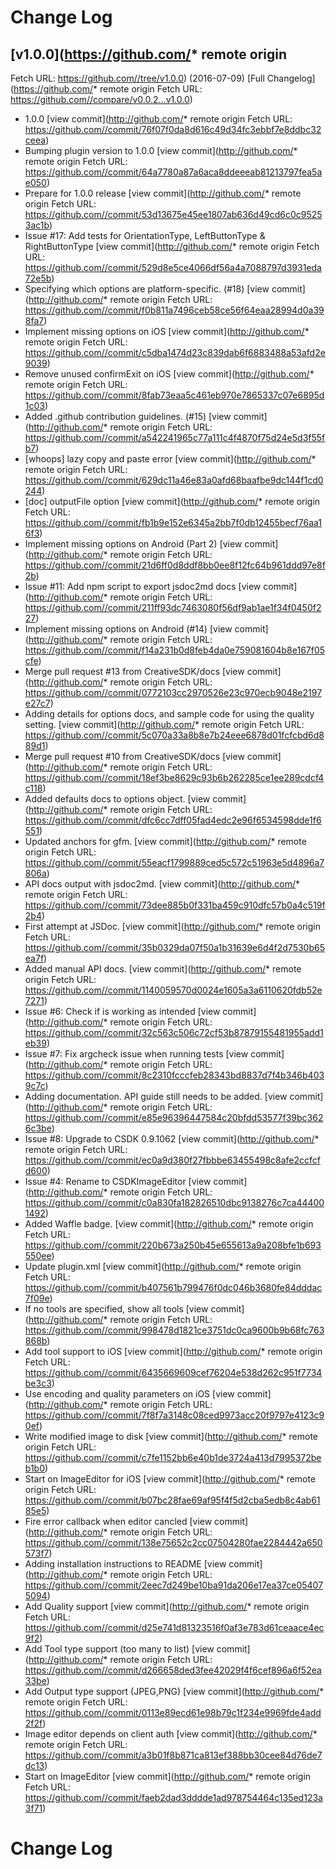 # Change Log

## [v1.0.0](https://github.com/* remote origin
  Fetch URL: https://github.com//tree/v1.0.0) (2016-07-09)
[Full Changelog](https://github.com/* remote origin
  Fetch URL: https://github.com//compare/v0.0.2...v1.0.0)

- 1.0.0 [view commit](http://github.com/* remote origin
  Fetch URL: https://github.com//commit/76f07f0da8d616c49d34fc3ebbf7e8ddbc32ceea)
- Bumping plugin version to 1.0.0 [view commit](http://github.com/* remote origin
  Fetch URL: https://github.com//commit/64a7780a87a6aca8ddeeeab81213797fea5ae050)
- Prepare for 1.0.0 release [view commit](http://github.com/* remote origin
  Fetch URL: https://github.com//commit/53d13675e45ee1807ab636d49cd6c0c95253ac1b)
- Issue #17: Add tests for OrientationType, LeftButtonType & RightButtonType [view commit](http://github.com/* remote origin
  Fetch URL: https://github.com//commit/529d8e5ce4066df56a4a7088797d3931eda72e5b)
- Specifying which options are platform-specific. (#18) [view commit](http://github.com/* remote origin
  Fetch URL: https://github.com//commit/f0b811a7496ceb58ce56f64eaa28994d0a398fa7)
- Implement missing options on iOS [view commit](http://github.com/* remote origin
  Fetch URL: https://github.com//commit/c5dba1474d23c839dab6f6883488a53afd2e9039)
- Remove unused confirmExit on iOS [view commit](http://github.com/* remote origin
  Fetch URL: https://github.com//commit/8fab73eaa5c461eb970e7865337c07e6895d1c03)
- Added .github contribution guidelines. (#15) [view commit](http://github.com/* remote origin
  Fetch URL: https://github.com//commit/a542241965c77a111c4f4870f75d24e5d3f55fb7)
- [whoops] lazy copy and paste error [view commit](http://github.com/* remote origin
  Fetch URL: https://github.com//commit/629dc11a46e83a0afd68baafbe9dc144f1cd0244)
- [doc] outputFile option [view commit](http://github.com/* remote origin
  Fetch URL: https://github.com//commit/fb1b9e152e6345a2bb7f0db12455becf76aa16f3)
- Implement missing options on Android (Part 2) [view commit](http://github.com/* remote origin
  Fetch URL: https://github.com//commit/21d6ff0d8ddf8bb0ee8f12fc64b961ddd97e8f2b)
- Issue #11: Add npm script to export jsdoc2md docs [view commit](http://github.com/* remote origin
  Fetch URL: https://github.com//commit/211ff93dc7463080f56df9ab1ae1f34f0450f227)
- Implement missing options on Android (#14) [view commit](http://github.com/* remote origin
  Fetch URL: https://github.com//commit/f14a231b0d8feb4da0e759081604b8e167f05cfe)
- Merge pull request #13 from CreativeSDK/docs [view commit](http://github.com/* remote origin
  Fetch URL: https://github.com//commit/0772103cc2970526e23c970ecb9048e2197e27c7)
- Adding details for options docs, and sample code for using the quality setting. [view commit](http://github.com/* remote origin
  Fetch URL: https://github.com//commit/5c070a33a8b8e7b24eee6878d01fcfcbd6d889d1)
- Merge pull request #10 from CreativeSDK/docs [view commit](http://github.com/* remote origin
  Fetch URL: https://github.com//commit/18ef3be8629c93b6b262285ce1ee289cdcf4c118)
- Added defaults docs to options object. [view commit](http://github.com/* remote origin
  Fetch URL: https://github.com//commit/dfc6cc7dff05fad4edc2e96f6534598dde1f6551)
- Updated anchors for gfm. [view commit](http://github.com/* remote origin
  Fetch URL: https://github.com//commit/55eacf1799889ced5c572c51963e5d4896a7806a)
- API docs output with jsdoc2md. [view commit](http://github.com/* remote origin
  Fetch URL: https://github.com//commit/73dee885b0f331ba459c910dfc57b0a4c519f2b4)
- First attempt at JSDoc. [view commit](http://github.com/* remote origin
  Fetch URL: https://github.com//commit/35b0329da07f50a1b31639e6d4f2d7530b65ea7f)
- Added manual API docs. [view commit](http://github.com/* remote origin
  Fetch URL: https://github.com//commit/1140059570d0024e1605a3a6110620fdb52e7271)
- Issue #6: Check if  is working as intended [view commit](http://github.com/* remote origin
  Fetch URL: https://github.com//commit/32c563c506c72cf53b87879155481955add1eb39)
- Issue #7: Fix argcheck issue when running tests [view commit](http://github.com/* remote origin
  Fetch URL: https://github.com//commit/8c2310fcccfeb28343bd8837d7f4b346b4039c7c)
- Adding documentation. API guide still needs to be added. [view commit](http://github.com/* remote origin
  Fetch URL: https://github.com//commit/e85e96396447584c20bfdd53577f39bc3626c3be)
- Issue #8: Upgrade to CSDK 0.9.1062 [view commit](http://github.com/* remote origin
  Fetch URL: https://github.com//commit/ec0a9d380f27fbbbe63455498c8afe2ccfcfd600)
- Issue #4: Rename to CSDKImageEditor [view commit](http://github.com/* remote origin
  Fetch URL: https://github.com//commit/c0a830fa182826510dbc9138276c7ca444001492)
- Added Waffle badge. [view commit](http://github.com/* remote origin
  Fetch URL: https://github.com//commit/220b673a250b45e655613a9a208bfe1b693550ee)
- Update plugin.xml [view commit](http://github.com/* remote origin
  Fetch URL: https://github.com//commit/b407561b799476f0dc046b3680fe84dddac7f09e)
- If no tools are specified, show all tools [view commit](http://github.com/* remote origin
  Fetch URL: https://github.com//commit/998478d1821ce3751dc0ca9600b9b68fc763868b)
- Add tool support to iOS [view commit](http://github.com/* remote origin
  Fetch URL: https://github.com//commit/6435669609cef76204e538d262c951f7734be3c3)
- Use encoding and quality parameters on iOS [view commit](http://github.com/* remote origin
  Fetch URL: https://github.com//commit/7f8f7a3148c08ced9973acc20f9797e4123c90ef)
- Write modified image to disk [view commit](http://github.com/* remote origin
  Fetch URL: https://github.com//commit/c7fe1152bb6e40b1de3724a413d7995372beb1b0)
- Start on ImageEditor for iOS [view commit](http://github.com/* remote origin
  Fetch URL: https://github.com//commit/b07bc28fae69af95f4f5d2cba5edb8c4ab6185e5)
- Fire error callback when editor cancled [view commit](http://github.com/* remote origin
  Fetch URL: https://github.com//commit/138e75652c2cc07504280fae2284442a650573f7)
- Adding installation instructions to README [view commit](http://github.com/* remote origin
  Fetch URL: https://github.com//commit/2eec7d249be10ba91da206e17ea37ce054075094)
- Add Quality support [view commit](http://github.com/* remote origin
  Fetch URL: https://github.com//commit/d25e741d81323516f0af3e783d61ceaace4ec9f2)
- Add Tool type support (too many to list) [view commit](http://github.com/* remote origin
  Fetch URL: https://github.com//commit/d266658ded3fee42029f4f6cef896a6f52ea33be)
- Add Output type support (JPEG,PNG) [view commit](http://github.com/* remote origin
  Fetch URL: https://github.com//commit/0113e89ecd61e98b79c1f234e9969fde4add2f2f)
- Image editor depends on client auth [view commit](http://github.com/* remote origin
  Fetch URL: https://github.com//commit/a3b01f8b871ca813ef388bb30cee84d76de7dc13)
- Start on ImageEditor [view commit](http://github.com/* remote origin
  Fetch URL: https://github.com//commit/faeb2dad3dddde1ad978754464c135ed123a3f71)

# Change Log

